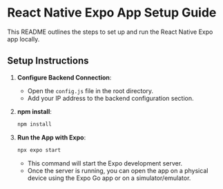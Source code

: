 # React Native Expo App Setup Guide

This README outlines the steps to set up and run the React Native Expo app locally.

## Setup Instructions

1. **Configure Backend Connection**:
   - Open the `config.js` file in the root directory.
   - Add your IP address to the backend configuration section. 

3. **npm install**:
   ```bash
   npm install
   ```

3. **Run the App with Expo**:
   ```bash
   npx expo start
   ```
   - This command will start the Expo development server.
   - Once the server is running, you can open the app on a physical device using the Expo Go app or on a simulator/emulator.
